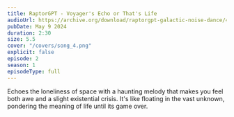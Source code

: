 ```yaml
---
title: RaptorGPT - Voyager's Echo or That's Life
audioUrl: https://archive.org/download/raptorgpt-galactic-noise-dance/4_Galactic_Noise_Dance.mp3
pubDate: May 9 2024
duration: 2:30
size: 5.5
cover: "/covers/song_4.png"
explicit: false
episode: 2
season: 1
episodeType: full
---
```

Echoes the loneliness of space with a haunting melody that makes you feel both awe and a slight existential crisis. It's like floating in the vast unknown, pondering the meaning of life until its game over.